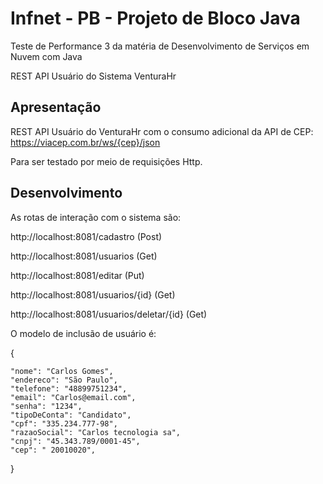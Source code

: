 # Infnet - PB - Projeto de Bloco Java
Teste de Performance 3 da matéria de Desenvolvimento de Serviços em Nuvem com Java

REST API Usuário do Sistema VenturaHr

## Apresentação

REST API Usuário do VenturaHr com o consumo adicional da API de CEP: https://viacep.com.br/ws/{cep}/json 

Para ser testado por meio de requisições Http.


## Desenvolvimento

As rotas de interação com o sistema são:

http://localhost:8081/cadastro (Post)

http://localhost:8081/usuarios (Get)

http://localhost:8081/editar (Put)

http://localhost:8081/usuarios/{id}  (Get)

http://localhost:8081/usuarios/deletar/{id}  (Get)

O modelo de inclusão de usuário é:

{
    
    "nome": "Carlos Gomes",
    "endereco": "São Paulo",
    "telefone": "48899751234",
    "email": "Carlos@email.com",
    "senha": "1234",
    "tipoDeConta": "Candidato",
    "cpf": "335.234.777-98",
    "razaoSocial": "Carlos tecnologia sa",
    "cnpj": "45.343.789/0001-45",
    "cep": " 20010020",
    
  }
